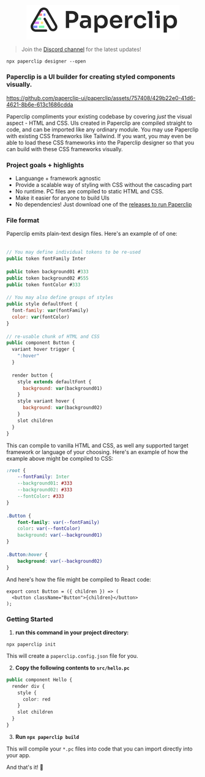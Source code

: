 <p align="center">
  <img src="./assets/logo-outline-5.png" width="400px">
</p>

> Join the [Discord channel](https://discord.gg/H6wEVtd) for the latest updates!

```
npx paperclip designer --open
```

### Paperclip is a UI builder for creating **styled components** visually.

https://github.com/paperclip-ui/paperclip/assets/757408/429b22e0-41d6-4621-8b6e-613c1686cdda

Paperclip compliments your existing codebase by covering _just_ the visual aspect - HTML and CSS. UIs created in Paperclip are compiled straight to code, and can be imported like any ordinary module. You may use Paperclip with existing CSS frameworks like Tailwind. If you want, you may even be able to load these CSS frameworks into the Paperclip designer so that you can build with these CSS frameworks visually.

### Project goals + highlights

- Languange + framework agnostic
- Provide a scalable way of styling with CSS without the cascading part
- No runtime. PC files are compiled to static HTML and CSS.
- Make it easier for anyone to build UIs
- No dependencies! Just download one of the [releases to run Paperclip](https://github.com/paperclip-ui/paperclip/releases)

### File format

Paperclip emits plain-text design files. Here's an example of of one:

```javascript

// You may define individual tokens to be re-used
public token fontFamily Inter

public token background01 #333
public token background02 #555
public token fontColor #333

// You may also define groups of styles
public style defaultFont {
  font-family: var(fontFamily)
  color: var(fontColor)
}

// re-usable chunk of HTML and CSS
public component Button {
  variant hover trigger {
    ":hover"
  }

  render button {
    style extends defaultFont {
      background: var(background01)
    }
    style variant hover {
      background: var(background02)
    }
    slot children
  }
}
```

This can compile to vanilla HTML and CSS, as well any supported target framework or language of your choosing. Here's an example of how
the example above might be compiled to CSS:

```css
:root {
    --fontFamily: Inter
    --background01: #333
    --background02: #333
    --fontColor: #333
}

.Button {
    font-family: var(--fontFamily)
    color: var(--fontColor)
    background: var(--background01)
}

.Button:hover {
    background: var(--background02)
}
```

And here's how the file might be compiled to React code:

```tsx
export const Button = ({ children }) => (
  <button className="Button">{children}</button>
);
```

### Getting Started

1. **run this command in your project directory:**

```
npx paperclip init
```

This will create a `paperclip.config.json` file for you.

2. **Copy the following contents to `src/hello.pc`**

```typescript
public component Hello {
  render div {
    style {
      color: red
    }
    slot children
  }
}
```

3. **Run `npx paperclip build`**

This will compile your `*.pc` files into code that you can import
directly into your app.

And that's it! 🎉
